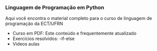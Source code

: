 ### Linguagem de Programação em Python

Aqui você encontra o material completo para o curso de linguagem de programação da ECT/UFRN

- Curso em PDF: Este conteúdo e frequentemente atualizado
- Exercícios resolvidos:
  -if-else 
- Videos aulas
